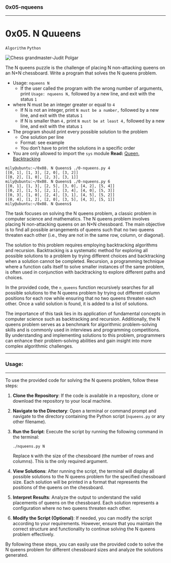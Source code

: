 
### 0x05-nqueens
---

# 0x05. N Quueens

`Algorithm` `Python`

![Chess grandmaster-Judit Polgar](https://www.crestbook.com/files/Judit-photo1_602x433.jpg)

The N queens puzzle is the challenge of placing N non-attacking queens on an N×N chessboard. Write a program that solves the N queens problem.

* Usage: `nqueens N`
	* If the user called the program with the wrong number of arguments, print `Usage: nqueens N,` followed by a new line, and exit with the status `1`
* where N must be an integer greater or equal to `4`
	* If N is not an integer, print `N must be a number,` followed by a new line, and exit with the status `1`
	* If N is smaller than `4,` print `N must be at least 4,` followed by a new line, and exit with the status `1`
* The program should print every possible solution to the problem
	* One solution per line
	* Format: see example
	* You don’t have to print the solutions in a specific order
* You are only allowed to import the `sys` module
**Read:** [Queen](https://en.wikipedia.org/wiki/Queen_%28chess%29), [Backtracking](https://en.wikipedia.org/wiki/Backtracking)

```
mily@ubuntu:~/0x08. N Queens$ ./0-nqueens.py 4
[[0, 1], [1, 3], [2, 0], [3, 2]]
[[0, 2], [1, 0], [2, 3], [3, 1]]
mily@ubuntu:~/0x08. N Queens$ ./0-nqueens.py 6
[[0, 1], [1, 3], [2, 5], [3, 0], [4, 2], [5, 4]]
[[0, 2], [1, 5], [2, 1], [3, 4], [4, 0], [5, 3]]
[[0, 3], [1, 0], [2, 4], [3, 1], [4, 5], [5, 2]]
[[0, 4], [1, 2], [2, 0], [3, 5], [4, 3], [5, 1]]
mily@ubuntu:~/0x08. N Queens$ 

```




The task focuses on solving the N queens problem, a classic problem in computer science and mathematics. The N queens problem involves placing N non-attacking queens on an N×N chessboard. The main objective is to find all possible arrangements of queens such that no two queens threaten each other (i.e., they are not in the same row, column, or diagonal).

The solution to this problem requires employing backtracking algorithms and recursion. Backtracking is a systematic method for exploring all possible solutions to a problem by trying different choices and backtracking when a solution cannot be completed. Recursion, a programming technique where a function calls itself to solve smaller instances of the same problem, is often used in conjunction with backtracking to explore different paths and choices.

In the provided code, the `n_queens` function recursively searches for all possible solutions to the N queens problem by trying out different column positions for each row while ensuring that no two queens threaten each other. Once a valid solution is found, it is added to a list of solutions.

The importance of this task lies in its application of fundamental concepts in computer science such as backtracking and recursion. Additionally, the N queens problem serves as a benchmark for algorithmic problem-solving skills and is commonly used in interviews and programming competitions. By understanding and implementing solutions to this problem, programmers can enhance their problem-solving abilities and gain insight into more complex algorithmic challenges.

---

### Usage:
---

To use the provided code for solving the N queens problem, follow these steps:

1. **Clone the Repository**: If the code is available in a repository, clone or download the repository to your local machine.

2. **Navigate to the Directory**: Open a terminal or command prompt and navigate to the directory containing the Python script (`nqueens.py` or any other filename).

3. **Run the Script**: Execute the script by running the following command in the terminal:

   ```
   ./nqueens.py N
   ```

   Replace `N` with the size of the chessboard (the number of rows and columns). This is the only required argument.

4. **View Solutions**: After running the script, the terminal will display all possible solutions to the N queens problem for the specified chessboard size. Each solution will be printed in a format that represents the positions of the queens on the chessboard.

5. **Interpret Results**: Analyze the output to understand the valid placements of queens on the chessboard. Each solution represents a configuration where no two queens threaten each other.

6. **Modify the Script (Optional)**: If needed, you can modify the script according to your requirements. However, ensure that you maintain the correct structure and functionality to continue solving the N queens problem effectively.

By following these steps, you can easily use the provided code to solve the N queens problem for different chessboard sizes and analyze the solutions generated.